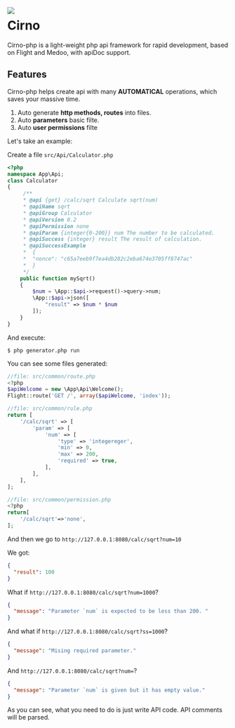 <img src="https://i.ibb.co/mD1SYh0/200px.png" align="left"></img>


# Cirno



Cirno-php is a light-weight php api framework for rapid development, based on Flight and Medoo, with apiDoc support.

## Features

Cirno-php helps create api with many **AUTOMATICAL** operations, which saves your massive time. 

1. Auto generate **http methods, routes** into files.
2. Auto **parameters** basic filte.
3. Auto **user permissions**  filte

Let's take an example:

Create a file `src/Api/Calculator.php`

```php
<?php
namespace App\Api;
class Calculator
{
     /**
     * @api {get} /calc/sqrt Calculate sqrt(num)
     * @apiName sqrt
     * @apiGroup Calculator
     * @apiVersion 0.2
     * @apiPermission none
     * @apiParam {integer{0-200}} num The number to be calculated.
     * @apiSuccess {integer} result The result of calculation.
     * @apiSuccessExample
     *  {
     *  "nonce": "c65a7eeb9f7ea4db282c2eba674e3705ff8747ac"
     *  }
     */
    public function mySqrt()
    {
        $num = \App::$api->request()->query->num;
        \App::$api->json([
            "result" => $num * $num
        ]);
    }
}
```

And execute:

```shell
$ php generator.php run
```

You can see some files generated:

```php
//file: src/common/route.php
<?php
$apiWelcome = new \App\Api\Welcome();
Flight::route('GET /', array($apiWelcome, 'index'));
```

```php
//file: src/common/rule.php
return [    
    '/calc/sqrt' => [
        'param' => [
            'num' => [
                'type' => 'integereger',
                'min' => 0,
                'max' => 200,
                'required' => true,
            ],
        ],
    ],
];
```

```php
//file: src/common/permission.php
<?php
return[
    '/calc/sqrt'=>'none',
];
```

And then we go to `http://127.0.0.1:8080/calc/sqrt?num=10`

We got:

```json
{
  "result": 100
}
```

What if `http://127.0.0.1:8080/calc/sqrt?num=1000`?

```json
{
  "message": "Parameter `num` is expected to be less than 200. "
}
```

And what if `http://127.0.0.1:8080/calc/sqrt?ss=1000`?

```json
{
  "message": "Mising required parameter."
}
```

And `http://127.0.0.1:8080/calc/sqrt?num=`?

```json
{
  "message": "Parameter `num` is given but it has empty value."
}
```



As you can see, what you need to do is just write API code. API comments will be parsed.

